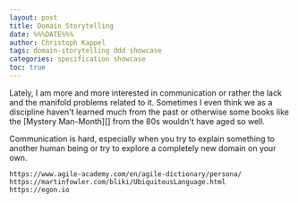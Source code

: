 ```yaml
---
layout: post
title: Domain Storytelling
date: %%%DATE%%%
author: Christoph Kappel
tags: domain-storytelling ddd showcase
categories: specification showcase
toc: true
---
```

Lately, I am more and more interested in communication or rather the lack and the manifold problems
related to it.
Sometimes I even think we as a discipline haven't learned much from the past or otherwise some
books like the [Mystery Man-Month][] from the 80s wouldn't have aged so well.

Communication is hard, especially when you try to explain something to another human being or try
to explore a completely new domain on your own.

```
https://www.agile-academy.com/en/agile-dictionary/persona/
https://martinfowler.com/bliki/UbiquitousLanguage.html
https://egon.io
```